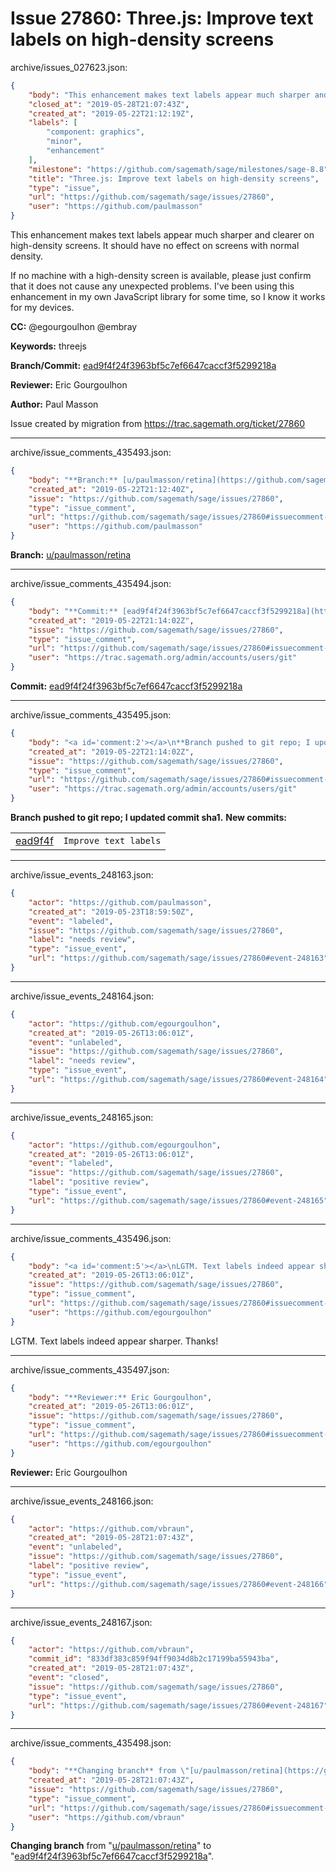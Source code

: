 # Issue 27860: Three.js: Improve text labels on high-density screens

archive/issues_027623.json:
```json
{
    "body": "This enhancement makes text labels appear much sharper and clearer on high-density screens. It should have no effect on screens with normal density.\n\nIf no machine with a high-density screen is available, please just confirm that it does not cause any unexpected problems. I've been using this enhancement in my own JavaScript library for some time, so I know it works for my devices.\n\n**CC:**  @egourgoulhon @embray\n\n**Keywords:** threejs\n\n**Branch/Commit:** [ead9f4f24f3963bf5c7ef6647caccf3f5299218a](https://github.com/sagemath/sagetrac-mirror/commit/ead9f4f24f3963bf5c7ef6647caccf3f5299218a)\n\n**Reviewer:** Eric Gourgoulhon\n\n**Author:** Paul Masson\n\nIssue created by migration from https://trac.sagemath.org/ticket/27860\n\n",
    "closed_at": "2019-05-28T21:07:43Z",
    "created_at": "2019-05-22T21:12:19Z",
    "labels": [
        "component: graphics",
        "minor",
        "enhancement"
    ],
    "milestone": "https://github.com/sagemath/sage/milestones/sage-8.8",
    "title": "Three.js: Improve text labels on high-density screens",
    "type": "issue",
    "url": "https://github.com/sagemath/sage/issues/27860",
    "user": "https://github.com/paulmasson"
}
```
This enhancement makes text labels appear much sharper and clearer on high-density screens. It should have no effect on screens with normal density.

If no machine with a high-density screen is available, please just confirm that it does not cause any unexpected problems. I've been using this enhancement in my own JavaScript library for some time, so I know it works for my devices.

**CC:**  @egourgoulhon @embray

**Keywords:** threejs

**Branch/Commit:** [ead9f4f24f3963bf5c7ef6647caccf3f5299218a](https://github.com/sagemath/sagetrac-mirror/commit/ead9f4f24f3963bf5c7ef6647caccf3f5299218a)

**Reviewer:** Eric Gourgoulhon

**Author:** Paul Masson

Issue created by migration from https://trac.sagemath.org/ticket/27860





---

archive/issue_comments_435493.json:
```json
{
    "body": "**Branch:** [u/paulmasson/retina](https://github.com/sagemath/sagetrac-mirror/tree/u/paulmasson/retina)",
    "created_at": "2019-05-22T21:12:40Z",
    "issue": "https://github.com/sagemath/sage/issues/27860",
    "type": "issue_comment",
    "url": "https://github.com/sagemath/sage/issues/27860#issuecomment-435493",
    "user": "https://github.com/paulmasson"
}
```

**Branch:** [u/paulmasson/retina](https://github.com/sagemath/sagetrac-mirror/tree/u/paulmasson/retina)



---

archive/issue_comments_435494.json:
```json
{
    "body": "**Commit:** [ead9f4f24f3963bf5c7ef6647caccf3f5299218a](https://github.com/sagemath/sagetrac-mirror/commit/ead9f4f24f3963bf5c7ef6647caccf3f5299218a)",
    "created_at": "2019-05-22T21:14:02Z",
    "issue": "https://github.com/sagemath/sage/issues/27860",
    "type": "issue_comment",
    "url": "https://github.com/sagemath/sage/issues/27860#issuecomment-435494",
    "user": "https://trac.sagemath.org/admin/accounts/users/git"
}
```

**Commit:** [ead9f4f24f3963bf5c7ef6647caccf3f5299218a](https://github.com/sagemath/sagetrac-mirror/commit/ead9f4f24f3963bf5c7ef6647caccf3f5299218a)



---

archive/issue_comments_435495.json:
```json
{
    "body": "<a id='comment:2'></a>\n**Branch pushed to git repo; I updated commit sha1.** **New commits:**\n<table><tr><td><a href=\"https://github.com/sagemath/sagetrac-mirror/commit/ead9f4f24f3963bf5c7ef6647caccf3f5299218a\">ead9f4f</a></td><td><code>Improve text labels</code></td></tr></table>\n",
    "created_at": "2019-05-22T21:14:02Z",
    "issue": "https://github.com/sagemath/sage/issues/27860",
    "type": "issue_comment",
    "url": "https://github.com/sagemath/sage/issues/27860#issuecomment-435495",
    "user": "https://trac.sagemath.org/admin/accounts/users/git"
}
```

<a id='comment:2'></a>
**Branch pushed to git repo; I updated commit sha1.** **New commits:**
<table><tr><td><a href="https://github.com/sagemath/sagetrac-mirror/commit/ead9f4f24f3963bf5c7ef6647caccf3f5299218a">ead9f4f</a></td><td><code>Improve text labels</code></td></tr></table>




---

archive/issue_events_248163.json:
```json
{
    "actor": "https://github.com/paulmasson",
    "created_at": "2019-05-23T18:59:50Z",
    "event": "labeled",
    "issue": "https://github.com/sagemath/sage/issues/27860",
    "label": "needs review",
    "type": "issue_event",
    "url": "https://github.com/sagemath/sage/issues/27860#event-248163"
}
```



---

archive/issue_events_248164.json:
```json
{
    "actor": "https://github.com/egourgoulhon",
    "created_at": "2019-05-26T13:06:01Z",
    "event": "unlabeled",
    "issue": "https://github.com/sagemath/sage/issues/27860",
    "label": "needs review",
    "type": "issue_event",
    "url": "https://github.com/sagemath/sage/issues/27860#event-248164"
}
```



---

archive/issue_events_248165.json:
```json
{
    "actor": "https://github.com/egourgoulhon",
    "created_at": "2019-05-26T13:06:01Z",
    "event": "labeled",
    "issue": "https://github.com/sagemath/sage/issues/27860",
    "label": "positive review",
    "type": "issue_event",
    "url": "https://github.com/sagemath/sage/issues/27860#event-248165"
}
```



---

archive/issue_comments_435496.json:
```json
{
    "body": "<a id='comment:5'></a>\nLGTM. Text labels indeed appear sharper. Thanks!",
    "created_at": "2019-05-26T13:06:01Z",
    "issue": "https://github.com/sagemath/sage/issues/27860",
    "type": "issue_comment",
    "url": "https://github.com/sagemath/sage/issues/27860#issuecomment-435496",
    "user": "https://github.com/egourgoulhon"
}
```

<a id='comment:5'></a>
LGTM. Text labels indeed appear sharper. Thanks!



---

archive/issue_comments_435497.json:
```json
{
    "body": "**Reviewer:** Eric Gourgoulhon",
    "created_at": "2019-05-26T13:06:01Z",
    "issue": "https://github.com/sagemath/sage/issues/27860",
    "type": "issue_comment",
    "url": "https://github.com/sagemath/sage/issues/27860#issuecomment-435497",
    "user": "https://github.com/egourgoulhon"
}
```

**Reviewer:** Eric Gourgoulhon



---

archive/issue_events_248166.json:
```json
{
    "actor": "https://github.com/vbraun",
    "created_at": "2019-05-28T21:07:43Z",
    "event": "unlabeled",
    "issue": "https://github.com/sagemath/sage/issues/27860",
    "label": "positive review",
    "type": "issue_event",
    "url": "https://github.com/sagemath/sage/issues/27860#event-248166"
}
```



---

archive/issue_events_248167.json:
```json
{
    "actor": "https://github.com/vbraun",
    "commit_id": "833df383c859f94ff9034d8b2c17199ba55943ba",
    "created_at": "2019-05-28T21:07:43Z",
    "event": "closed",
    "issue": "https://github.com/sagemath/sage/issues/27860",
    "type": "issue_event",
    "url": "https://github.com/sagemath/sage/issues/27860#event-248167"
}
```



---

archive/issue_comments_435498.json:
```json
{
    "body": "**Changing branch** from \"[u/paulmasson/retina](https://github.com/sagemath/sagetrac-mirror/tree/u/paulmasson/retina)\" to \"[ead9f4f24f3963bf5c7ef6647caccf3f5299218a](https://github.com/sagemath/sagetrac-mirror/commit/ead9f4f24f3963bf5c7ef6647caccf3f5299218a)\".",
    "created_at": "2019-05-28T21:07:43Z",
    "issue": "https://github.com/sagemath/sage/issues/27860",
    "type": "issue_comment",
    "url": "https://github.com/sagemath/sage/issues/27860#issuecomment-435498",
    "user": "https://github.com/vbraun"
}
```

**Changing branch** from "[u/paulmasson/retina](https://github.com/sagemath/sagetrac-mirror/tree/u/paulmasson/retina)" to "[ead9f4f24f3963bf5c7ef6647caccf3f5299218a](https://github.com/sagemath/sagetrac-mirror/commit/ead9f4f24f3963bf5c7ef6647caccf3f5299218a)".
